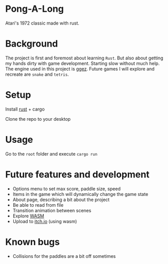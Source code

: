 # Pong-A-Long
Atari's 1972 classic made with rust. 

# Background
The project is first and foremost about learning `Rust`. But also about getting my hands dirty with game development. Starting slow without much help. The engine used in this project is [ggez](https://ggez.rs/).
Future games I will explore and recreate are `snake` and `tetris`. 

# Setup
Install [rust](https://www.rust-lang.org/learn/get-started) + cargo

Clone the repo to your desktop

# Usage 
Go to the `root` folder and execute `cargo run` 

# Future features and development
- Options menu to set max score, paddle size, speed
- Items in the game which will dynamically change the game state
- About page, describing a bit about the project
- Be able to read from file
- Transition animation between scenes
- Explore [WASM](https://www.rust-lang.org/what/wasm)
- Upload to [itch.io](https://itch.io/) (using wasm)

# Known bugs 
- Collisions for the paddles are a bit off sometimes
